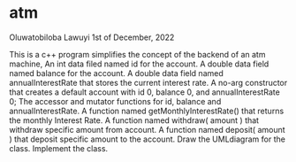 # atm
Oluwatobiloba Lawuyi
1st of December, 2022

This is a c++ program simplifies the concept of the backend of an atm machine,
An int data filed named id for the account.
A double data field named balance for the account.
A double data field named annualInterestRate that stores the current interest rate.
A no-arg constructor that creates a default account with id 0, balance 0, and annualInterestRate 0;
The accessor and mutator functions for id, balance and annualInterestRate.
A function named getMonthlyInterestRate() that returns the monthly Interest Rate.
A function named withdraw( amount ) that withdraw specific amount from account.
A function named deposit( amount ) that deposit specific amount to the account.
Draw the UMLdiagram for the class.  Implement the class.  
